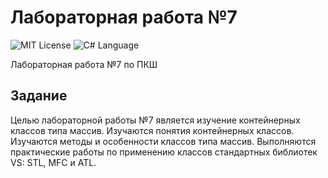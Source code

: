 # Лабораторная работа №7
<img src="http://img.shields.io/badge/license-MIT-brightgreen.svg" alt="MIT License"> <img src="https://img.shields.io/badge/language-C%2B%2B-green.svg" alt="C# Language">

Лабораторная работа №7 по ПКШ

## Задание

Целью лабораторной работы №7 является изучение контейнерных классов типа массив. Изучаются понятия контейнерных классов. Изучаются методы и особенности классов типа массив. Выполняются практические работы по применению классов стандартных библиотек VS: STL, MFC и ATL.
